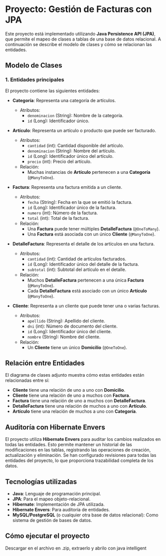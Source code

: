 # Proyecto: Gestión de Facturas con JPA

Este proyecto está implementado utilizando **Java Persistence API (JPA)**, que permite el mapeo de clases a tablas de una base de datos relacional. A continuación se describe el modelo de clases y cómo se relacionan las entidades.

## Modelo de Clases

### 1. Entidades principales

El proyecto contiene las siguientes entidades:

- **Categoría**: Representa una categoría de artículos.
  - Atributos:
    - `denominacion` (String): Nombre de la categoría.
    - `id` (Long): Identificador único.

- **Artículo**: Representa un artículo o producto que puede ser facturado.
  - Atributos:
    - `cantidad` (int): Cantidad disponible del artículo.
    - `denominacion` (String): Nombre del artículo.
    - `id` (Long): Identificador único del artículo.
    - `precio` (int): Precio del artículo.
  - Relación:
    - Muchas instancias de **Artículo** pertenecen a una **Categoría** (`@ManyToOne`).

- **Factura**: Representa una factura emitida a un cliente.
  - Atributos:
    - `fecha` (String): Fecha en la que se emitió la factura.
    - `id` (Long): Identificador único de la factura.
    - `numero` (int): Número de la factura.
    - `total` (int): Total de la factura.
  - Relación:
    - Una **Factura** puede tener múltiples **DetalleFactura** (`@OneToMany`).
    - Una **Factura** está asociada con un único **Cliente** (`@ManyToOne`).

- **DetalleFactura**: Representa el detalle de los artículos en una factura.
  - Atributos:
    - `cantidad` (int): Cantidad de artículos facturados.
    - `id` (Long): Identificador único del detalle de la factura.
    - `subtotal` (int): Subtotal del artículo en el detalle.
  - Relación:
    - Muchos **DetalleFactura** pertenecen a una única **Factura** (`@ManyToOne`).
    - Cada **DetalleFactura** está asociado con un único **Artículo** (`@ManyToOne`).

- **Cliente**: Representa a un cliente que puede tener una o varias facturas.
  - Atributos:
    - `apellido` (String): Apellido del cliente.
    - `dni` (int): Número de documento del cliente.
    - `id` (Long): Identificador único del cliente.
    - `nombre` (String): Nombre del cliente.
  - Relación:
    - Un **Cliente** tiene un único **Domicilio** (`@OneToOne`).

## Relación entre Entidades

El diagrama de clases adjunto muestra cómo estas entidades están relacionadas entre sí:

- **Cliente** tiene una relación de uno a uno con **Domicilio**.
- **Cliente** tiene una relación de uno a muchos con **Factura**.
- **Factura** tiene una relación de uno a muchos con **DetalleFactura**.
- **DetalleFactura** tiene una relación de muchos a uno con **Artículo**.
- **Artículo** tiene una relación de muchos a uno con **Categoría**.

## Auditoría con Hibernate Envers

El proyecto utiliza **Hibernate Envers** para auditar los cambios realizados en todas las entidades. Esto permite mantener un historial de las modificaciones en las tablas, registrando las operaciones de creación, actualización y eliminación. Se han configurado revisiones para todas las entidades del proyecto, lo que proporciona trazabilidad completa de los datos.

## Tecnologías utilizadas

- **Java**: Lenguaje de programación principal.
- **JPA**: Para el mapeo objeto-relacional.
- **Hibernate**: Implementación de JPA utilizada.
- **Hibernate Envers**: Para auditoría de entidades.
- **MySQL/PostgreSQL** (o cualquier otra base de datos relacional): Como sistema de gestión de bases de datos.

## Cómo ejecutar el proyecto

Descargar en el archivo en .zip, extraerlo y abrilo con java intelligent
